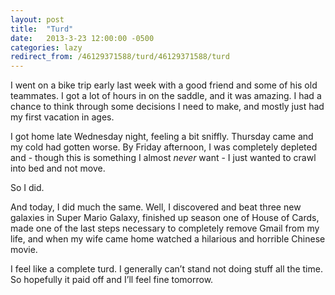 ```yaml
---
layout: post
title:  "Turd"
date:   2013-3-23 12:00:00 -0500
categories: lazy
redirect_from: /46129371588/turd/46129371588/turd
---
```


I went on a bike trip early last week with a good friend and some of his old teammates. I got a lot of hours in on the saddle, and it was amazing. I had a chance to think through some decisions I need to make, and mostly just had my first vacation in ages.</p>

<p>I got home late Wednesday night, feeling a bit sniffly. Thursday came and my cold had gotten worse. By Friday afternoon, I was completely depleted and - though this is something I almost <em>never</em> want - I just wanted to crawl into bed and not move.</p>

<p>So I did.</p>

<p>And today, I did much the same. Well, I discovered and beat three new galaxies in Super Mario Galaxy, finished up season one of House of Cards, made one of the last steps necessary to completely remove Gmail from my life, and when my wife came home watched a hilarious and horrible Chinese movie.</p>

<p>I feel like a complete turd. I generally can’t stand not doing stuff all the time. So hopefully it paid off and I’ll feel fine tomorrow.
